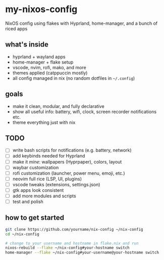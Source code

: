 # my-nixos-config

NixOS config using flakes with Hyprland, home-manager, and a bunch of riced apps

## what's inside

- hyprland + wayland apps
- home-manager + flake setup
- vscode, nvim, rofi, mako, and more
- themes applied (catppuccin mostly)
- all config managed in nix (no random dotfiles in `~/.config`)

## goals

- make it clean, modular, and fully declarative
- show all useful info: battery, wifi, clock, screen recorder notifications etc.
- theme everything just with nix

## TODO

- [ ] write bash scripts for notifications (e.g. battery, network)
- [ ] add keybinds needed for Hyprland
- [ ] make it _mine_: wallpapers (Hyprpaper), colors, layout
- [ ] waybar customization
- [ ] rofi customization (launcher, power menu, emoji, etc.)
- [ ] neovim full rice (LSP, UI, plugins)
- [ ] vscode tweaks (extensions, settings.json)
- [ ] gtk apps look consistent
- [ ] add more modules and scripts
- [ ] test and polish

## how to get started

```bash
git clone https://github.com/yourname/nix-config ~/nix-config
cd ~/nix-config

# change to your username and hostname in flake.nix and run
nixos-rebuild --flake ~/nix-config#your-hostname switch
home-manager --flake ~/nix-config#your-username@your-hostname switch
```
